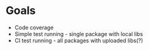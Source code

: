 # Goals

 * Code coverage
 * Simple test running - single package with local libs
 * CI test running - all packages with uploaded libs(?)
